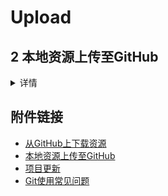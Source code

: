 # Upload

## 2 本地资源上传至GitHub
<details>
<summary>详情</summary>   
  
### 0）在GitHub上创建相关项目
  创建仓库  
  `个人主页 -> repositories -> New`  
  ![Image text](https://github.com/dazhuang17/doc_img/blob/main/github_user_guide/4.jpg)  
  然后输入项目名称、信息配置即可  
  ![Image text](https://github.com/dazhuang17/doc_img/blob/main/github_user_guide/5.jpg)  
  点击`Create repository`即创建成功！

### 1）安装Git及配置
  Git官网地址：http://git-scm.com/download/  
  选择对应系统，安装一路默认就行（可以改安装路径）  
  **第一次使用Git**

### 2）上传资源
  
</details>

## 附件链接
- [从GitHub上下载资源](https://github.com/dazhuang17/Github_User_Guide/blob/main/Git_user_guide/download.md)
- [本地资源上传至GitHub](https://github.com/dazhuang17/Github_User_Guide/blob/main/Git_user_guide/upload.md)
- [项目更新](https://github.com/dazhuang17/Github_User_Guide/blob/main/Git_user_guide/up_to_date.md)
- [Git使用常见问题](https://github.com/dazhuang17/Github_User_Guide/blob/main/Git_user_guide/Q%26A.md)
